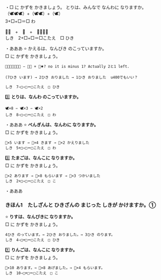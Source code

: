 
・□ に かずを かきましょう。
とりは、みんなで なんわに なりますか。  
（🕊🕊🕊）+（🕊🕊）+（🕊）  
3+□+□＝□ わ

🐶🐶　+　🐶　+　🐶🐶🐶🐶  
しき　2+□+□＝□こたえ　□ ひき

・あああ
⭐ かえるは、なんびき のこっていますか。  
□ に かずを かきましょう。

```
🐸🐸🐸🐸🐸🐸🐸 − 🐸🐸 + 🐸🟊? no it is minus 1? Actually 2と1 left.  

(7ひき います) → 2ひき おりました → 1ひき おりました  u400でもいい？

しき　7−□−□＝□こたえ　□ ひき
```

3️⃣ **とりは、なんわ のこっていますか。**
```
🕊×8 − 🕊×3 − 🕊×2  
しき　8−□−□＝□こたえ　□ わ
```

・あああ
⭐ **ぺんぎんは、なんわに なりますか。**  
□ に かずを かきましょう。

```
🐧×5 います → 🐧×4 きます → 🐧×2 かえりました  
しき　5+□−□＝□こたえ　□ わ
```

3️⃣ **たまごは、なんこに なりますか。**  
□ に かずを かきましょう。

```
🥚×2 あります → 🥚×8 もらいます → 🥚×3 つかいました  
しき　2+□−□＝□こたえ　□ こ
```

・あああ
### きほん1　たしざんと ひきざんの まじった しきが かけますか。①

⭐ **りすは、なんびきに なりますか。**  
□ に かずを かきましょう。

```
4ひき のっています。→ 2ひき おりました。→ 3ひき のります。  
しき　4−□+□＝□こたえ　□ ひき
```

1️⃣ **りんごは、なんこに なりますか。**  
□ に かずを かきましょう。

```
🍎×10 あります。→ 🍎×8 あげました。→ 🍎×4 もらいます。  
しき　10−□+□＝□こたえ　□ こ
```
